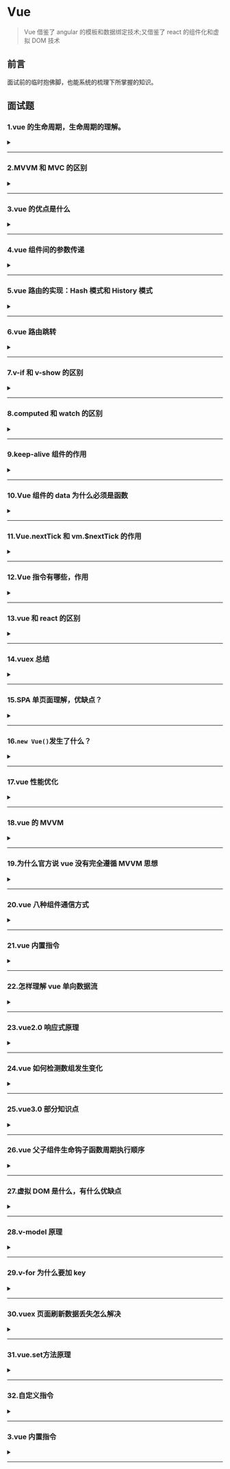 # Vue

> Vue 借鉴了 angular 的模板和数据绑定技术;又借鉴了 react 的组件化和虚拟 DOM 技术

## 前言

面试前的临时抱佛脚，也能系统的梳理下所掌握的知识。

## 面试题

### 1.vue 的生命周期，生命周期的理解。

<details><summary><b></b></summary>
<p>

#### 答案:

> **创建**=>**挂载**=>**更新**=>**销毁**（也就是我们常说的**八个阶段**：`创建前/后`，`挂载前/后`，`更新前/后`，`销毁前/后`）。
>
> 含义：Vue 实例从创建到销毁的过程，就是生命周期。从开始创建、初始化数据、编译模板、挂载 Dom===>渲染、更新===>渲染销毁等一系列过程，称之为 Vue 的生命周期。
>
> 作用：Vue 的生命周期有多个事件钩子，让我们在控制整个 Vue 实例的过程时更容易形成好的逻辑。
>
> 第一次页面加载会触发的钩子函数：`beforeCreate`、`created`、`beforeMount`、`mounted`。
>
> Dom 渲染在哪个周期就已经完成：`mounted`。
>
> Vue 的页面请求一般放在哪个生命周期：`created`和`mounted`（区别：mounted 周期中 Dom 已经渲染完成，再去请求数据，就会有空壳 Dom 的情况，会影响布局；而 created 周期中操作 Dom 节点会找不到 Dom）。

如下图（vue 生命周期官网）：  
![vue生命周期](https://cn.vuejs.org/images/lifecycle.png)

上图理解：  
首先需要我们去执行一个实例`new Vue()`，首先执行了 init(init 是 vue 组件默认去执行的)，这时是事件和生命钩子的初始化（`Init Events&Lifecycle`）;  
在实例初始化之后（`Init Events&Lifecycle`）调用了 beforeCreate,此时事件已经好了，也能开始生命周期了（读取配置项，加载生命周期的方法）。

> **说明：这个时候 this 不能使用，data 中的数据、methods 的方法，以及 watcher 中的事件都不能获得**；

接着初始化 inject、provide、state 属性（设置 data、methods、computed...等配置项），也就是`Init injections(注射)&reactivity(反应性)`。在实例调用完成后他会立即调用 created。在这一步，实例已经完成以下配置：数据观测（data observer）、属性和方法的运算、watch/event 事件回调；然而挂载阶段还没开始，$el 属性目前不可见。所以在 init 的时候，事件已经调用了，因此在 beforeCreate 的时候不要修改 data 里面赋值的数据，最早也要在 created 里面做（添加一些行为）。

> **说明：created 这个时候可以操作 vue 中的数据和方法，但是还不能对 dom 节点进行操作**

当 created 完成之后，它会去判断，instance（实例）里面是否含有 el 对象`has 'el' option`。如果没有的话，它就会挂载`when vm.$mounted(el) is called`,然后走下一步，判断是否有模板`has 'template' option`;如果有的话，他就会直接跳到下一步，判断是否有模板`has 'template' option`。  
如果有模板'template'，就会把 template 解析成一个 render function。通过 render 函数去渲染创建 Dom 树`compile template into render function`；如果没有模板'template'，就编译 el 对象外层 html 作为模板`compile el's outerHtml as template`。  
beforeMount 再有了 render 函数的时候才会执行，此时$el 和 data 都初始化了，但是在挂载前为虚拟的 Dom 节点。

> **说明：$el 属性已经存在，是虚拟 Dom，只是数据未挂载到模板中**

然后继续执行 render 函数，当执行完 render 函数之后，也就是 el 被新创建的 vm.$el替换`Create vm.$el and replace 'el' with it`，并且挂载到实例上去之后就会调用 mounted 这个钩子。  
在 mounted 挂载完成，dom 树已经完成渲染到页面，可进行 dom 操作。但是它不会承诺所有的子组件也都一起被挂载，如果希望等到整个视图都渲染完毕，可以用 vm.$nextTick()。

> **说明：挂载完毕，这时 Dom 节点被渲染到文档内，dom 操作在此时能正常进行**

当数据有更新，就会调用 beforeUpdate，然后虚拟 dom 重新渲染补丁，以最小 dom 开支来重新渲染 dom`Virtual Dom re-render and patch`。

> **说明：beforeUpdate 是指 view 层的数据变化前，不是 data 中数据改变前触发，因为 Vue 是数据驱动的。这里适合在更新之前访问现有 Dom，比如手动移除已添加的事件监听器**

然后就是 updated 执行。由于数据更改导致的虚拟 Dom 重新渲染和打补丁，在这之后会调用该钩子。当该钩子被调用时，组件 Dom 已经更新，所以你现在可以执行依赖于 DOM 的操作。然而在大多数情况，应该避免在此期间更改状态。如果要更改相应状态，最好使用计算属性或 watcher 取而代之。

> **注意：updated 不会承诺所有的子组件也都会被重构。如果你希望整个视图都重绘完毕，可以用 vm.$nectTick()替换掉 uopdated**  
> **说明： view 层的数据更新后，data 中的数据通 beforeUpdate，都是更新完以后的。**

beforeDestroy：实例在销毁之前调用，在这还能访问实例的数据`when vm.$destory() is called`。  
当组件销毁时，beforeDestroy 执行，清除 watcher、子组件、事件监听器等`Teardown watchers,child components and event listeners`。

> **说明：实例在组件销毁之前调用，在这一步，实例完全可用**

destroyed：Vue 实例销毁后调用，调用后，Vue 实例指示的所有东西会解绑，所有事件监听器会被移除，所有子实例也会被销毁。

> **说明：执行 destroy 方法后，对 data 改变不会触发周期函数，此时，Vue 实例已经解除事件监听和 dom 绑定，但是 Dom 结构依然存在**

</p>
</details>

---

### 2.MVVM 和 MVC 的区别

<details><summary><b></b></summary>
<p>

#### 答案:

mvc 和 mvvm 其实区别并不大，都是一种设计思想。主要是 mvc 的 controller 演变成 mvvm 的 viewModel。mvvm 主要解决了 mvc 中的大量的 Dom 操作是页面的渲染性能降低，加载速度变慢，影响用户体验。和当 model 频繁发生变化，开发者需要主动更新到 view。

</p>
</details>

---

### 3.vue 的优点是什么

<details><summary><b></b></summary>
<p>

#### 答案:

- 1.低耦合：视图`View`可以独立`Model`变化和修改，一个`ViewModel`可以绑定到不同的`View`上，当`View`变化的时候`Model`可以不变，当`Model`变化的时候`View`也可以不变。
- 2.可重用性：可以把一些视图逻辑放在一个`ViewModel`里面，让很多`View`重用这段视图逻辑。
- 3.独立开发：开发人员可以专注于业务逻辑和数据开发`ViewModel`,设计人员可以专注于页面设计，使用 Expression Blend 可以容易设计界面并生成 xml 代码。
- 4.可测试：界面素来是比较难于测试的，而现在测试可以针对`ViewModel`来写。
</p>
</details>

---

### 4.vue 组件间的参数传递

<details><summary><b></b></summary>
<p>

#### 答案:

- 父组件与子组件传值：

  > 父组件传给子组件：子组件通过`props`方法接收数据；  
  > 子组件传给父组件：`$emit`方法传递。

- 兄弟组件间传值：
  > `eventBus`：就是创建一个实践中心，相当于中转站，可以用它来传递事件和接收事件；  
  > `vuex`：适合比较大项目，具体看需求。
  </p>
  </details>

---

### 5.vue 路由的实现：Hash 模式和 History 模式

<details><summary><b></b></summary>
<p>

#### 答案:

- **Hash 模式**：是一种把前路由的路径用井号#拼接在真实 URL 后面的模式。当#后面的路径发生变化时，浏览器不会重新发起请求，而是会触发`haschange`事件。  
  特点：hash 虽然在 URL 中，但是不被包括在 HTTP 请求中；用来指导浏览器动作，对服务端的安全无用，hash 不会重加载页面。  
  优点：浏览器的兼容性比较好，支持 IE8。  
  缺点：路径在井号#后面，比较丑。  
  读取：`window.location.hash`。

- **History 模式**：history 采用 HTML5 的新特性；且提供两个方法：`pushState()`,`replaceState()`可以对浏览器历史记录栈进行修改，以及`popState`事件监听到状态变更。  
监听 popState 事件，该事件能监听到：用户点击浏览器前进后退的动作；手动调用 history 的`back`,`forward`和`go`方法。不能监听到：history 的`pushState()`、`replaceState()`。  
优点：理解比较正规，没有井号。  
缺点：兼容性不如 hash，且需要服务器支持，否则一刷新就 404 了。
</p>
</details>

---

### 6.vue 路由跳转

<details><summary><b></b></summary>
<p>

#### 答案:

声明式（标签跳转）

```javascript
<router-link :to="index></router-link>
```

编程式（js 跳转）

```javascript
router.push("index");
```

</p>
</details>

---

### 7.v-if 和 v-show 的区别

<details><summary><b></b></summary>
<p>

#### 答案:

- `v-if`：用于条件性渲染一块内容，这块内容只会在指令表达式返回`true`的时候被渲染。
- `v-show`：`v-show`的元素始终会被渲染保留在 DOM 中。`v-show`只是简单的切换元素 css 的 display。

区别：  
1.`v-show`是 css 显隐切换，v-if 是完整的销毁和重新创建;  
2.使用频繁切换的时候用`v-show`，运行较少改变时用`v-if`;  
3.`v-if`是条件渲染，当 false 的时候不会渲染，页面也不会有 html 标签生成，`v-show`则是不管为 true 或者 false，html 元素都存在，只是 css 样式 display 的显隐;  
4.当我们需要经常切换某个元素的显隐时，使用`v-show`更加节省性能，当只需要一次切换时，使用`v-if`更加合理。

</p>
</details>

---

### 8.computed 和 watch 的区别

<details><summary><b></b></summary>
<p>

#### 答案:

- `computed`：

> `computed`是计算属性，也就是计算值，更多用于计算值的场景;  
> 具有缓存性，`computed`的值在`getter`执行后是会缓存的，只有在它依赖的属性值改变之后，下一次获取`computed`的值时重新调用对应的`getter`来计算;  
> `computed`更适用于比较消耗性能的场景。

- `watch`：

> `watch`更多的是[观察]的作用，类似某些数据的监听回调，用于观察 props 和$emit 或者本组件的值，当数据变化时来执行回调进行后续操作;  
> 无缓存性，页面重新渲染时值不变化也会执行。

小结：

> 当需要进行数值计算时，而且依赖于其他数据，可以把这个数据设计为`computed`;  
> 当需要在某个数据变化做一些事情，使用`watch`来观察这个数据的变化。

</p>
</details>

---

### 9.keep-alive 组件的作用

<details><summary><b></b></summary>
<p>

#### 答案:

`<keep-alive></keep-alive>`包裹动态组件时，会缓存不活动的组件实例，主要用于保留组件状态或避免重复渲染。

> 比如有一个列表和一个详情，那么用户就会经常执行打开详情=>返回列表=>打开详情...这样的话列表和详情就会是一个很高频率打开的页面，那么对列表组件使用`<keep-alive></keep-alive>`进行缓存，这样用户每次返回列表的时候，都能从缓存中快速渲染，而不是重新渲染。

- 常用的两个属性include\exclude允许组件有条件的进行缓存。
- 两个生命周期activated\deactivated,用来得知当前组件是否处于活跃状态。
- keep-alive中还运用了LRU（最近最少使用）的算法，选择最近最久未使用的组件予以淘汰。

</p>
</details>

---

### 10.Vue 组件的 data 为什么必须是函数

<details><summary><b></b></summary>
<p>

#### 答案:

> vue 组件的 data 值不能为对象，因为对象时引用类型，组件可能会被多个实例引用；  
> 组件中的 data 写成一个函数，数据以函数返回值形式定义，这样每复用一次组件，就会返回一份新的 data，类似于每个实例创建一个私有的数据空间，让各个组件实例维护各自的数据；  
> 如果 data 值是对象，将导致多个实例共享一个对象，其中一个组件改变 data 的属性值，其他实例也会受到影响。

</p>
</details>

---

### 11.Vue.nextTick 和 vm.$nextTick 的作用

<details><summary><b></b></summary>
<p>

#### 答案:

**官方**：

> 在下次 DOM 更新循环结束之后执行延迟回调。在修改数据之后立即使用这个方法，获取更新后的 DOM。

Vue 在更新 DOM 时时异步的，当数据发生变化时，Vue 将开启一个一步更新的队列，视图需要等队列的所有数据变化完成之后，再统一进行更新；

如果我们一直在修改相同的数据，异步操作队列还会去重；

等待同一事件循环的所有数据变化完成之后，会将队列中的事件拿来进行处理，进行 Dom 更新。

如果想在修改数据后立刻得到更新后的 DOM 结构，可以使用`Vue.nextTick()`

总结：主要思路就是采用微服务优先的方式调用异步方法去执行 nextTick 包装的方法。

</p>
</details>

---

### 12.Vue 指令有哪些，作用

<details><summary><b></b></summary>
<p>

#### 答案:

- `v-if`:条件渲染指令。用于条件渲染一块内容，这块内容只能只在表达式返回`true`时才会被渲染。  
  `v-show`渲染的元素会始终保留在 DOM 中，`v-show`的切换只是`display`的显隐。
- `v-for`：列表渲染指令。基于数组渲染一个列表。
- `v-bind`：属性绑定指令。给标签属性赋值。  
  `v-text`：属性绑定指令。显示原文本。  
  `v-html`：属性绑定指令。以标签内容显示。
- `v-on`：事件绑定指令。用来监听 DOM 事件，并在触发时运行一些 js 代码。  
  `v-on:click`、  
  `v-on:keydown`、  
  `v-on:mouseover`。
- `v-model`：双向数据绑定指令。给 value 赋值。
</p>
</details>

---

### 13.vue 和 react 的区别

<details><summary><b></b></summary>
<p>

#### 答案:

</p>
</details>

---

### 14.vuex 总结

<details><summary><b></b></summary>
<p>

#### 答案:

vuex 是一种状态管理机制，将全局组件的共享状态抽取出来为一个`store`,以一个单例的模式存在，应用任何一个组件中都可以使用，vuex 更改`state`的唯一途径是通过`mutation`,`mutation`需要`commit`触发，`action`实际触发是`mutation`,其中`mutation`处理同步任务，`action`处理异步任务。

state:定义了应用状态的数据结构，可以在这里设置默认的初始状态。  
getter：允许组件从 store 中获取数据，maoGetter 辅助函数仅仅是 store 中 getter 映射到局部计算属性。  
mutation：唯一改变 store 状态的方法，且必须是同步函数。  
action：用于提交 mutation，而不是直接变更状态，可以包含任意异步操作。  
module：允许将单一的 store 拆分成单个 store，且同时保存在单一的状态树中。

</p>
</details>

---

### 15.SPA 单页面理解，优缺点？

<details><summary><b></b></summary>
<p>

#### 答案:

> SPA(single-page application)仅在 Web 页面初始化时加载响应的 HTML、JavaScript 和 CSS。一旦页面加载完成，SPA 不会因为用户的操作而进行页面的重新加载或跳转；取而代之的是利用路由机制实现 HTML 内容的变换，UI 与用户的交互，避免页面重新加载。

优点：

- 用户体验好，快，内容改变不需要重新加载整个页面，避免不必要的跳转和重复渲染；
- SPA 相对服务器压力小；
- 前后端职责分离，架构清晰，前端进行交互逻辑，后端负责数据处理；

缺点：

- 首屏（初次）加载慢：为实现单页 web 应用功能及显示效果，需要在加载页面的时候将 JavaScript、CSS 统一加载，部分页面按需加载；
- 不利于 SEO：由于所有的内容在一个页面动态替换显示，所以在 SEO 上有着天然的弱势。
</p>
</details>

---

### 16.`new Vue()`发生了什么？

<details><summary><b></b></summary>
<p>

#### 答案:

- `new Vue()`创建 Vue 实例，它内部执行了根实例的初始化过程。
- 具体包括以下操作：  
   选项合并  
   `$children`、`$refs`、`$slots`、`$createElement`等实例的方法初始化  
   自定义时间处理  
   数据响应式处理  
   生命钩子的调用（beforecreate created）  
   可能的挂载
- 总结：`new Vue()`创建了根实例并准备好数据和方法，未来执行挂载时，此过程还会递归的应用于它的子组件上，最终形成一个有紧密关系的组件实例树。

</p>
</details>

---

### 17.vue 性能优化

<details><summary><b></b></summary>
<p>

#### 答案:

1） 编码阶段：

- 尽量减少 data 中的数据，data 中的数据都会增加 getter 和 setter，会收集对应的 watcher；
- 如果需要使用 v-for 给每项元素绑定事件时使用事件代理；
- SPA 页面采用 keep-alive 缓存组件；
- 在更多情况下使用 v-if 替代 v-show；
- key 保证唯一；
- 使用路由懒加载、异步组件；
- 防抖节流；
- 第三方模块按需导入；
- 长列表滚动到可视区动态加载；
- 图片懒加载、不在 HTML 里缩放图像、使用雪碧图（CSS sprite）、使用字体图标（iconfont）、使用 WebP；
- 降低重绘重排的频率和成本；
- CSS 读写分离，不用 js 操作元素样式；

2. 用户体验：

- 骨架屏；
- PWA；
- 使用缓存（客户端缓存，服务端缓存，服务端开启 gzip 压缩）；

3）SEO 优化：

- 预渲染；
- 服务端渲染 SSR；

4）打包优化：

- 压缩代码（注意：不要对图片文件进行 Gzip 压缩）；
- Tree Shaking/Scope Hoisting；
- 使用 cdn 加载第三方模块；
- 多线程打包 happypack；
- splitChunks 抽离公共组件；
- sourceaMap 优化
</p>
</details>

---

### 18.vue 的 MVVM

<details><summary><b></b></summary>
<p>

#### 答案:

ViewModel：做了两件事情达到数据绑定，首先将模型转换为视图，即将后台传递的数据转化成所看到的的页面，实现方式数据绑定；二是将视图转化成模型，即将所看的页面转化成后端数据
，实现方式是 DOM 事件监听。  
MVC 和 MVVM 最大的区别是：实现了 view 和 model 的自动同步，也就是当 model 属性改变时，我们不需要手动操作 DOM 元素，来改变 view 的显示，而是改变属性后，该属性对应的 view 层会自动改变（对应 vue 数据驱动的思想）  
整体看来，MVVM 比 MVC 精简得多，不仅简化了业务与界面的依赖 ，还解决了数据频繁更新的问题，不用再用选择器操作 DOM 元素。因为在 MVVM 中，View 不知道 Model 的存在，View 和 ViewModel 也观察不到 View，这种低耦合模式提高代码的可重用性。

</p>
</details>

---

### 19.为什么官方说 vue 没有完全遵循 MVVM 思想

<details><summary><b></b></summary>
<p>

#### 答案:

严格的 MVVM 要求 View 不能和 Model 直接通信，而 vue 提供了$refs 这个属性，让 Model 可以直接操作 View，违反了这一规定，所以 View 没有完全遵循 MVVM

</p>
</details>

---

### 20.vue 八种组件通信方式

<details><summary><b></b></summary>
<p>

#### 答案:

1.`props`/`$emit`

> 父组件传给子组件：父组件 ':/v-bind',子组件通过`props`方法接收数据；  
> 子组件传给父组件：`$emit`方法传递,父组件'@'接受。

2.`$children`/`$parent`  
指定已创建的实例之父实例，在两者之间建立父子关系，子实例可以用`this.$parent`访问父实例，子实例被推入父实例的`$children` 数组中。  
`this.$parent`/`this.$children[0]`

> 注意：节制的使用`$parent`和`$children`-它们的主要目的是作为访问组件的应急方法更推荐`props`和`events`实现父子组件通信。

3.`provide`/`inject`  
父组件通过`provide`提供变量，然后子组件通过`inject`来注入变量，（官方不推荐在实际业务中使用，但是写组件库时很常见）。

4.`ref`/`refs`  
`ref`被用来给元素或者子组件注册引用信息，引用信息将会注册在父组件的`$refs`对象上。如果在普通的 DOM 元素上使用，引用指向 DOM 元素；如果用在子组件上，引用就会指向组件实例。

> 注意：`$refs`不是响应式的，因此不应该试图用它在模板中做数据绑定。

5.`eventBus`  
`eventBus`（又称为事件总线） 兄弟组件数据传递，这种情况下可以使用事件总线的方式。在 vue 中可以使用它来作为沟通桥梁的概念，就像是所有组件共用相同的事件中心，可以向事件中心注册发送事件或接收事件，所以组件都可以通知其他组件。

> 当项目较大时，就容易造成难以维护的灾难。

1）初始化

```javascript
// event-bus.js
import Vue from "vue";
export const EventBus = new Vue();
```

2)发送事件

```javascript
import { EventBus } from "./event-bus.js";

EventBus.$emit("addition", {
  num: this.num++,
});
```

3)接收事件

```javascript
import { EventBus } from "./event-bus.js";

EventBus.$on("addition", (param) => {
  this.count = this.count + param.num;
});
```

4)移除事件监听者

```javascript
import { EventBus } from "./event-bus.js";

EventBus.$off("addition", {});
```

6.`Vuex`  
解决了`多个视图依赖同一状态`和`来自不同视图的行为需要变更同一状态`的问题。

7.`localStorage`/`sessionStorage`

8.`$attrs`和`$listeners`

</p>
</details>

---

### 21.vue 内置指令

<details><summary><b></b></summary>
<p>

#### 答案:

`v-text`:更新元素的`textContent`。  
`v-html`:更新元素的 innerHTML。容易导致 XSS 攻击，永不在用户提交内容上使用。  
`v-show`:用于切换元素的`display`来进行显隐。  
`v-if`/`v-else`/`v-else-if`:可以配合`template`使用；当和`v-for`使用的时候优先级比`v-if`高。  
`v-for`:基于源数据多次渲染元素或模板块；优先级比`v-if`高，最好不用一起使用，尽量用计算属性去解决；注意增加唯一 key 值，不要使用 index 作为 key。  
`v-on`:普通元素上用于监听 DOM 事件；缩写`@`；自定义元素组件上，监听子组件触发的自定义事件。  
`v-bind`:缩写`:`,用于绑定属性；动态更新 html 元素上的属性。  
`v-model`:在普通标签上，变成 value 和 input 的语法糖，并会处理拼音输入法问题；在组件上，也是处理 value 和 input 语法糖。  
`v-slot`:缩写`#`；提供具名插槽，或需要接收 prop 的默认插槽。  
`v-pre`:跳过这个元素和子元素的编译过程，以此来加快整个项目的编译速度。  
`v-cloak`:这个指令保持在元素上直到关联实例结束编译--解决初始化慢，导致页面闪动的最佳实践。  
`v-once`:定义它的元素和组件只渲染一次，包括元素组件的所有子节点，首次渲染后，不在随数据变化重新渲染，将被视为静态内容。

</p>
</details>

---

### 22.怎样理解 vue 单向数据流

<details><summary><b></b></summary>
<p>

#### 答案:

数据总是从父组件传到子组件，子组件没有权利修改父组件传过来的数据，只能请求父组件对原始数据进行修改。这样会防止子组件意外改变父级组件的状态，从而导致你的应用的数据流向难以理解。

</p>
</details>

---

### 23.vue2.0 响应式原理

<details><summary><b></b></summary>
<p>

#### 答案:

数据劫持+观察者模式

对象内部通过 defineReactive 方法，使用`Object.defineProperty`将属性进行劫持（只会劫持已存在的属性），数组则是重写数组方法来实现。当页面使用对应属性时，每个属性都拥有自己的 dep 属性，存在它所依赖的 watcher（依赖收集），当属性变化后会通知自己对应的 watcher 去更新。

> 对象的新增或删除属性无法被 set 监听到，只有对象本身存在的属性修改才会被劫持。

</p>
</details>

---

### 24.vue 如何检测数组发生变化

<details><summary><b></b></summary>
<p>

#### 答案:

数组考虑性能原因没有用`defineProperty`对数组每一项进行拦截，而是对七对数组方法（push,shift,pop,splice,unshift,sort,reverse）进行重写。

所以 vue 修改数组的索引和长度是无法监控的，需要通过以上 7 种变异方法修改数组才会触发数组对应的 watcher 进行更新。

</p>
</details>

---

### 25.vue3.0 部分知识点

<details><summary><b></b></summary>
<p>

#### 答案:

1)响应式原理的改变，Proxy 取代 Object.defineProperty  
2)组件选项声明方式 Composition api setup  
3)模板语法变化 slot 具名插槽语法，自定义指令 v-moddel 升级  
4)支持 Fragment（多根节点）和 Protal 组件

</p>
</details>

---

### 26.vue 父子组件生命钩子函数周期执行顺序

<details><summary><b></b></summary>
<p>

#### 答案:

加载渲染过程：

> 父 beforeCreate->父 created->父 beforeMount->子 beforecreate->子 created->子 beforeMount->子 mounted->父 mounted。

子组件更新过程：

> 父 beforeUpdate->子 beforeUpdate->子 updated->父 updated

父组件更新过程：

> 父 beforeUpdate->父的 updated

销毁过程：

> 父 beforeDestory->子 beforeDestory->子 destroyed->父 destroyed

</p>
</details>

---

### 27.虚拟 DOM 是什么，有什么优缺点

<details><summary><b></b></summary>
<p>

#### 答案:

由于浏览器操作 DOM 是很昂贵的。频繁操作 DOM 会产生性能问题。

> 本质是用一个原生的 JS 对象去描述一个 DOM 节点，是真实 DOM 的一层抽象。

优点：  
1）保证性能下限：框架的虚拟 DOM 需要适配任何上层 api 可能产生的操作。不需要手动操作 DOM，还能保持不错的性能，保证性能下限。  
2）无需手动操作 DOM。我们无需手动操作 DOM，只需要写好 View-Model 的代码逻辑，框架会根据虚拟 DOM 和数据双向绑定帮我们可预期更新视图，极大提高我们的开发效率。  
3）跨平台：虚拟 DOM 本质上是 javascript 对象，而 DOM 与平台强相关，相比之下，虚拟 DOM 可以进行更方便的跨平台操作，例如服务器渲染，weex 开发等等。

缺点：  
1）无法进行极致优化，虽然虚拟 DOM+合理的优化，足以应用大部分应用的性能需求，但在一些性能要求极高的应用中，虚拟 DOM 无法针对性的极致优化。  
2）首次渲染大量 DOM 时，由于多了一层虚拟 DOM 的计算，会比 innerHTML 插入慢。

</p>
</details>

---

### 28.v-model 原理

<details><summary><b></b></summary>
<p>

#### 答案:

v-model 只是语法糖而已  
v-model 在内部为不同的输入元素使用不同的 property 并抛出不同的事件。

> text 和 textarea 使用 value 和 input 事件  
> checkbox 和 radio 使用 checked 和 change 事件  
> select 将 value 作为 prop，并将 change 作为事件

</p>
</details>

---

### 29.v-for 为什么要加 key

<details><summary><b></b></summary>
<p>

#### 答案:

如果不使用 key，Vue 会使用最大限度减少动态元素并且尽可能尝试的修改/复用相同类型元素的算法。key 是 vue 中 vnode 的唯一标记，通过这个 key，我们 diff 操作更准确，更快速。

更准确：因为带 key 就不是就地复用了，在 sameNode 函数 a.key===b.key 对比中可以避免就地复用的情况，所以更加准确。

更快速：利用 key 的唯一性生成 map 对象来获取对应节点，比遍历方式更快。

</p>
</details>

---

### 30.vuex 页面刷新数据丢失怎么解决

<details><summary><b></b></summary>
<p>

#### 答案:

需要做 vuex 数据持久化，一般使用本地储存的方案来保存数据，可以自己设计储存方案，也可以使用第三方插件。

推荐使用 vuex-persist 插件，他就是为了 vuex 持久化而生的一个插件，不需要你手动存取 storage，而是将状态保存至 cookie 或者 localstorage 中。

</p>
</details>

---

### 31.vue.set方法原理

<details><summary><b></b></summary>
<p>

#### 答案:

修改vue视图不会发生变化的两种情况：

- 在实例创建后，添加新的属性到实例上。（给响应式对象增加属性的时候）
- 直接更改数组下标来更改数组的值。

原理：

因为响应式数据，我们给对象和数组本身增加了`__ob__`属性,代表的是Observer实例，当给对象新增不存在的属性，首先会把新的属性进行响应式跟踪，然后触发对象`__ob__`的dep收集到的watcher去更新，当修改数组索引时我们调用数组的splice去更新数组。

</p>
</details>

---



### 32.自定义指令

<details><summary><b></b></summary>
<p>


#### 答案:

> 有些情况需要对DOM进行底层操作，这个时候会用到自定义指令。
>
> 指令本质上是装饰器，是vue对HTML元素的扩展，给HTML元素增加自定义功能，vue编译DOM时，会找到指令对象，执行指令的相关方法。

五个生命周期：`bind`、`inserted`、`update`、`componentUpdate`、`unbind`。

1. bind

</p>
</details>

---



### 3.vue 内置指令

<details><summary><b></b></summary>
<p>


#### 答案:

严格的 MVVM 要求 View 不能和 Model 直接通信，而 vue 提供了$refs 这个属性，让 Model 可以直接操作 View，违反了这一规定，所以 View 没有完全遵循 MVVM

</p>
</details>

---

